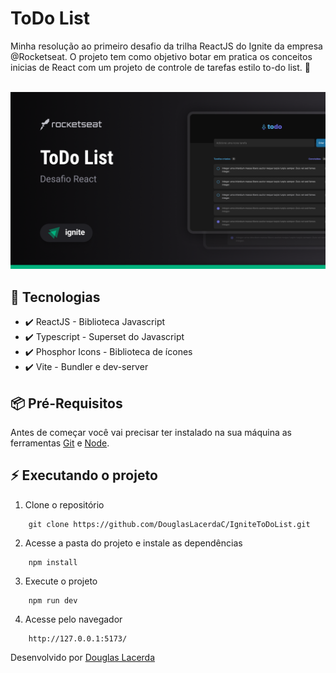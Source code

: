 # ToDo List
Minha resolução ao primeiro desafio da trilha ReactJS do Ignite da empresa @Rocketseat. O projeto tem como objetivo botar em pratica os conceitos inicias de React com um projeto de controle de tarefas estilo to-do list. :rocket:<br><br>

![Screenshot](./public/cover.png)

## 🚀 Tecnologias
- ✔️ ReactJS - Biblioteca Javascript
- ✔️ Typescript - Superset do Javascript
- ✔️ Phosphor Icons - Biblioteca de ícones
- ✔️ Vite - Bundler e dev-server

## 📦️ Pré-Requisitos
Antes de começar você vai precisar ter instalado na sua máquina as ferramentas [Git](https://git-scm.com/) e [Node](https://nodejs.org/en/download/).

## ⚡ Executando o projeto
1. Clone o repositório
```
    git clone https://github.com/DouglasLacerdaC/IgniteToDoList.git
```
2. Acesse a pasta do projeto e instale as dependências
```
    npm install
```
3. Execute o projeto
```
    npm run dev
```
4. Acesse pelo navegador
```
    http://127.0.0.1:5173/
```

Desenvolvido por [Douglas Lacerda](https://www.linkedin.com/in/douglas-lacerda-da-conceicao/)